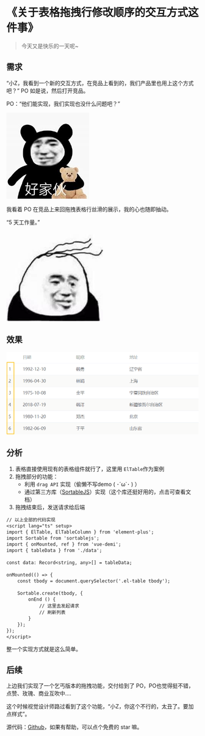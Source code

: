 # 《关于表格拖拽行修改顺序的交互方式这件事》

> 今天又是快乐的一天呢~

## 需求

“小Z，我看到一个新的交互方式，在竞品上看到的，我们产品里也用上这个方式吧？” PO 如是说，然后打开竞品。

PO：“他们能实现，我们实现也没什么问题吧？”

![](./img/good_gay.jpg)

我看着 PO 在竞品上来回拖拽表格行丝滑的展示，我的心也随即抽动。

“5 天工作量。”

![](./img/toutu.jpg)



## 效果

![demo](./img/draggable_table_1.gif)



## 分析

1. 表格直接使用现有的表格组件就行了，这里用 `ElTable`作为案例
2. 拖拽部分的功能：
   - 利用 ` drag API ` 实现（偷懒不写demo ( ･´ω`･ ) ）
   - 通过第三方库（[SortableJS](http://www.sortablejs.com/)）实现（这个库还挺好用的，点击可查看文档）
3. 拖拽结束后，发送请求给后端

```vue
// 以上全部的代码实现
<script lang="ts" setup>
import { ElTable, ElTableColumn } from 'element-plus';
import Sortable from 'sortablejs';
import { onMounted, ref } from 'vue-demi';
import { tableData } from './data';

const data: Record<string, any>[] = tableData;

onMounted(() => {
    const tbody = document.querySelector('.el-table tbody');

    Sortable.create(tbody, {
        onEnd () {
            // 这里去发起请求
            // 刷新列表
        }
    });
});
</script>
```

整一个实现方式就是这么简单。



## 后续

上边我们实现了一个乞丐版本的拖拽功能，交付给到了 PO，PO也觉得挺不错，点赞、玫瑰、商业互吹中....

这个时候视觉设计师路过看到了这个功能，“小Z，你这个不行的，太丑了。要加点样式”。



源代码：[Github](https://github.com/zhuoooo/draggable-demo)，如果有帮助，可以点个免费的 star 嘛。
